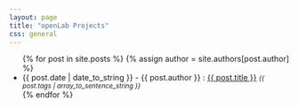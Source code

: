 ```yaml
---
layout: page
title: "openLab Projects"
css: general
---
```


<ul class="list-unstyled">
    {% for post in site.posts %}
    {% assign author = site.authors[post.author] %}
    <!-- <img class="img-circle" src="http://www.gravatar.com/avatar/{{ author.gravatar }}?s=30&d=identicon"/> -->
    <li>
        {{ post.date | date_to_string }} - {{ post.author }} :
        <a href="{{ post.url }}">{{ post.title }}</a>
        <small><em>{{ post.tags | array_to_sentence_string }}</em></small>
    </li>
    {% endfor %}
</ul>	